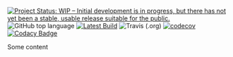 [![Project Status: WIP – Initial development is in progress, but there has not yet been a stable, usable release suitable for the public.](https://www.repostatus.org/badges/latest/wip.svg)](https://www.repostatus.org/#wip)
![GitHub top language](https://img.shields.io/github/languages/top/WebMatrixware/logboss.svg?color=green&logo=javascript)
[![Latest Build](https://img.shields.io/github/package-json/v/webmatrixware/logboss.svg?color=blue&logo=GitHub)](https://img.shields.io/github/package-json/v/webmatrixware/logboss.svg?color=blue&logo=GitHub)
![Travis (.org)](https://img.shields.io/travis/WebMatrixware/logboss.svg?logo=travis)
[![codecov](https://codecov.io/gh/WebMatrixware/logboss/branch/master/graph/badge.svg)](https://codecov.io/gh/WebMatrixware/logboss)
[![Codacy Badge](https://api.codacy.com/project/badge/Grade/ebb5bd3cc1ee44ef859baa35406b6e04)](https://www.codacy.com/app/WebMatrixware/logboss?utm_source=github.com&amp;utm_medium=referral&amp;utm_content=WebMatrixware/logboss&amp;utm_campaign=Badge_Grade)

Some content

